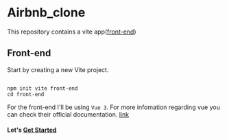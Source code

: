 # Airbnb_clone

This repository contains a vite app([front-end](./front-end))

## Front-end

Start by creating a new Vite project.

~~~

npm init vite front-end
cd front-end

~~~

For the front-end I'll be using `Vue 3`.
For more infomation regarding vue you can check their official documentation. [link](https://vuejs.org/guide/introduction.html)

#### Let's [Get Started](./front-end)

